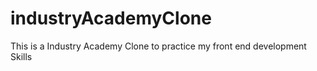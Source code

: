 # industryAcademyClone
This is a Industry Academy Clone to practice my front end development Skills
